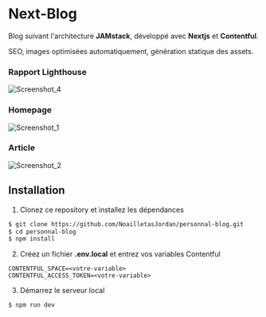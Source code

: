 # Next-Blog

Blog suivant l'architecture **JAMstack**, développé avec **Nextjs** et **Contentful**.

SEO, images optimisées automatiquement, génération statique des assets.

### Rapport Lighthouse

![Screenshot_4](https://user-images.githubusercontent.com/48062996/101624148-d1992480-3a19-11eb-87aa-258b638df074.jpg)

### Homepage

![Screenshot_1](https://user-images.githubusercontent.com/48062996/101618821-c55d9900-3a12-11eb-820f-a8742334d24e.jpg)

### Article

![Screenshot_2](https://user-images.githubusercontent.com/48062996/101619175-30a76b00-3a13-11eb-9c36-13bb7f0b6c01.jpg)

## Installation

1.  Clonez ce repository et installez les dépendances

```bash
$ git clone https://github.com/NoailletasJordan/personnal-blog.git
$ cd personnal-blog
$ npm install
```

2.  Créez un fichier **.env.local** et entrez vos variables Contentful

```
CONTENTFUL_SPACE=<votre-variable>
CONTENTFUL_ACCESS_TOKEN=<votre-variable>
```

3.  Démarrez le serveur local

```
$ npm run dev
```
